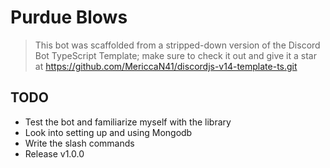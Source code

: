 # Purdue Blows
> This bot was scaffolded from a stripped-down version of the Discord Bot TypeScript Template; make sure to check it out and give it a star at https://github.com/MericcaN41/discordjs-v14-template-ts.git

## TODO
- Test the bot and familiarize myself with the library
- Look into setting up and using Mongodb
- Write the slash commands
- Release v1.0.0